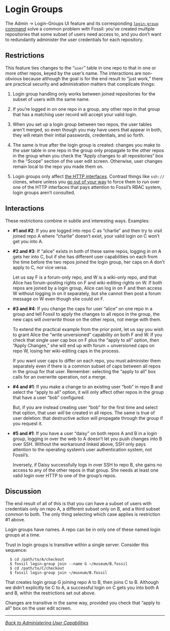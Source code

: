 # Login Groups

The Admin → Login-Groups UI feature and its corresponding [`login-group`
command][lg] solve a common problem with Fossil: you’ve created multiple
repositories that some subset of users need access to, and you
don’t want to redundantly administer the user credentials for each
repository.


## Restrictions

This feature ties changes to the “`user`” table in one repo to that in
one or more other repos, keyed by the user’s name. The interactions are
non-obvious because although the goal is for the end result to “just
work,” there are practical security and administration matters that
complicate things:

1.  Login group handling only works between joined repositories for the
    subset of users with the same name.

1.  If you’re logged in on one repo in a group, any other repo in that
    group that has a matching user record will accept your valid login.

1.  When you set up a login group between two repos, the user tables
    aren’t merged, so even though you may have users that appear in
    both, they will retain their initial passwords, credentials, and so
    forth.

1.  The same is true after the login group is created: changes you make
    to the user table in one repo in the group only propagate to the
    other repos in the group when you check the “Apply changes to all
    repositories“ box in the “Scope” section of the user edit screen.
    Otherwise, user changes remain local to the repo you made them on.

1.  Login groups only affect [the HTTP interfaces][wo]. Contrast things
    like `ssh://` clones, where unless you [go out of your way][sh] to
    force them to run over one of the HTTP interfaces that pays
    attention to Fossil’s RBAC system, login groups aren’t consulted.


## Interactions

These restrictions combine in subtle and interesting ways. Examples:

*   **#1 and #2**: If you are logged into repo C as “charlie” and then
    try to visit joined repo A where “charlie” doesn’t exist, your valid
    login on C won’t get you into A.

*   **#2 and #3**: If “alice” exists in both of these same repos,
    logging in on A gets her into C, but if she has different user
    capabilities on each from the time before the two repos joined the
    login group, her caps on A don’t apply to C, nor vice versa.

    Let us say F is a forum-only repo, and W is a wiki-only repo, and
    that Alice has forum-posting rights on F and wiki-editing rights on
    W. If both repos are joined by a login group, Alice can log in on F
    and then access W without logging in on it separately, but she
    cannot then post a forum message on W even though she could on F.

*   **#3 and #4**: If you change the caps for user “alice” on one repo
    in a group and tell Fossil to apply the changes to all repos in the
    group, the new caps will *overwrite* those on the other repos, not
    merge with them.

    To extend the practical example from the prior point, let us say you
    wish to grant Alice the “write unversioned” capability on both F and
    W. If you check that single user cap box on F plus the “apply to
    all” option, then “Apply Changes,” she will end up with forum +
    unversioned caps on repo W, losing her wiki-editing caps in the
    process.

    If you want user caps to differ on each repo, you must administer
    them separately even if there is a common subset of caps between all
    repos in the group for that user. Remember: selecting the “apply to
    all” box calls for an overwrite operation, not a merge.

*   **#4 and #1**: If you make a change to an existing user “bob” in
    repo B and select the “apply to all” option, it will only affect
    other repos in the group that have a user “bob” configured.

    But, if you are instead creating user “bob” for the first time and
    select that option, that user *will* be created in all repos.  The
    same is true of user deletion: that destructive action will
    propagate through the group if you request it.

*   **#5 and #1**: If you have a user “daisy” on both repos A and B in a
    login group, logging in over the web to A doesn’t let you push
    changes into B over SSH. Without the workaround linked above, SSH
    only pays attention to the operating system’s user authentication
    system, not Fossil’s.

    Inversely, if Daisy successfully logs in over SSH to repo B, she
    gains no access to any of the other repos in that group. She needs
    at least one valid login over HTTP to one of the group’s repos.


## Discussion

The end result of all of this is that you can have a subset of users
with credentials only on repo A, a different subset only on B, and a
third subset common to both. The only thing selecting which case applies
is restriction #1 above.

Login groups have names. A repo can be in only one of these named login
groups at a time.

Trust in login groups is transitive within a single server. Consider
this sequence:

```
  $ cd /path/to/A/checkout
  $ fossil login-group join --name G ~/museum/B.fossil
  $ cd /path/to/C/checkout
  $ fossil login-group join ~/museum/B.fossil
```

That creates login group G joining repo A to B, then joins C to B.
Although we didn’t explicitly tie C to A, a successful login on C gets
you into both A and B, within the restrictions set out above.

Changes are transitive in the same way, provided you check that “apply
to all” box on the user edit screen.

[lg]: /help?cmd=login-group
[sh]: ../server/any/http-over-ssh.md
[wo]: ./index.md#webonly

-----

*[Back to Administering User Capabilities](./)*
